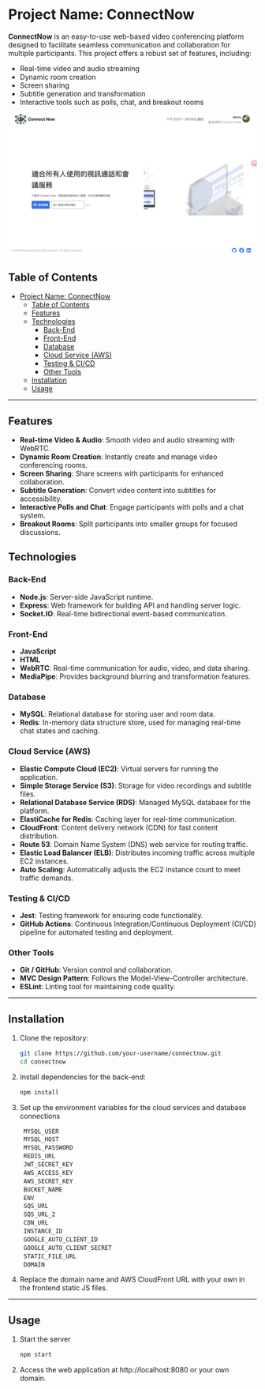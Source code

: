 # Project Name: ConnectNow

**ConnectNow** is an easy-to-use web-based video conferencing platform designed to facilitate seamless communication and collaboration for multiple participants. This project offers a robust set of features, including:

- Real-time video and audio streaming
- Dynamic room creation
- Screen sharing
- Subtitle generation and transformation
- Interactive tools such as polls, chat, and breakout rooms

![mainVisual](static/images/README/mainVisual.png)
## Table of Contents
- [Project Name: ConnectNow](#project-name-connectnow)
  - [Table of Contents](#table-of-contents)
  - [Features](#features)
  - [Technologies](#technologies)
    - [Back-End](#back-end)
    - [Front-End](#front-end)
    - [Database](#database)
    - [Cloud Service (AWS)](#cloud-service-aws)
    - [Testing \& CI/CD](#testing--cicd)
    - [Other Tools](#other-tools)
  - [Installation](#installation)
  - [Usage](#usage)

---

## Features
- **Real-time Video & Audio**: Smooth video and audio streaming with WebRTC.
- **Dynamic Room Creation**: Instantly create and manage video conferencing rooms.
- **Screen Sharing**: Share screens with participants for enhanced collaboration.
- **Subtitle Generation**: Convert video content into subtitles for accessibility.
- **Interactive Polls and Chat**: Engage participants with polls and a chat system.
- **Breakout Rooms**: Split participants into smaller groups for focused discussions.

## Technologies

### Back-End
- **Node.js**: Server-side JavaScript runtime.
- **Express**: Web framework for building API and handling server logic.
- **Socket.IO**: Real-time bidirectional event-based communication.

### Front-End
- **JavaScript**
- **HTML**
- **WebRTC**: Real-time communication for audio, video, and data sharing.
- **MediaPipe**: Provides background blurring and transformation features.

### Database
- **MySQL**: Relational database for storing user and room data.
- **Redis**: In-memory data structure store, used for managing real-time chat states and caching.

### Cloud Service (AWS)
- **Elastic Compute Cloud (EC2)**: Virtual servers for running the application.
- **Simple Storage Service (S3)**: Storage for video recordings and subtitle files.
- **Relational Database Service (RDS)**: Managed MySQL database for the platform.
- **ElastiCache for Redis**: Caching layer for real-time communication.
- **CloudFront**: Content delivery network (CDN) for fast content distribution.
- **Route 53**: Domain Name System (DNS) web service for routing traffic.
- **Elastic Load Balancer (ELB)**: Distributes incoming traffic across multiple EC2 instances.
- **Auto Scaling**: Automatically adjusts the EC2 instance count to meet traffic demands.

### Testing & CI/CD
- **Jest**: Testing framework for ensuring code functionality.
- **GitHub Actions**: Continuous Integration/Continuous Deployment (CI/CD) pipeline for automated testing and deployment.

### Other Tools
- **Git / GitHub**: Version control and collaboration.
- **MVC Design Pattern**: Follows the Model-View-Controller architecture.
- **ESLint**: Linting tool for maintaining code quality.

---

## Installation

1. Clone the repository:
   ```bash
   git clone https://github.com/your-username/connectnow.git
   cd connectnow
2. Install dependencies for the back-end:
   ```bash
   npm install
3. Set up the environment variables for the cloud services and database connections
   ```bash
    MYSQL_USER
    MYSQL_HOST
    MYSQL_PASSWORD
    REDIS_URL
    JWT_SECRET_KEY
    AWS_ACCESS_KEY
    AWS_SECRET_KEY
    BUCKET_NAME
    ENV
    SQS_URL
    SQS_URL_2
    CDN_URL
    INSTANCE_ID
    GOOGLE_AUTO_CLIENT_ID
    GOOGLE_AUTO_CLIENT_SECRET
    STATIC_FILE_URL
    DOMAIN

4. Replace the domain name and AWS CloudFront URL with your own in the frontend static JS files.
---

## Usage
1. Start the server
   ```bash
   npm start
2. Access the web application at http://localhost:8080 or your own domain.